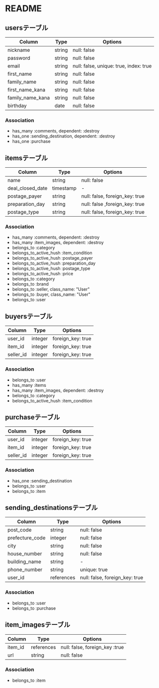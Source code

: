 # README
## usersテーブル
|Column|Type|Options|
|------|----|-------|
|nickname|string|null: false|
|password|string|null: false|
|email|string|null: false, unique: true, index: true|
|first_name|string|null: false|
|family_name|string|null: false|
|first_name_kana|string|null: false|
|family_name_kana|string|null: false|
|birthday|date|null: false|

### Association
- has_many :comments, dependent: :destroy
- has_one :sending_destination, dependent: :destroy
- has_one :purchase

## itemsテーブル
|Column|Type|Options|
|------|----|-------|
|name|string|null: false|
|deal_closed_date|timestamp|-|
|postage_payer|string|null: false, foreign_key: true|
|preparation_day|string|null: false ,foreign_key: true|
|postage_type|string|null: false, foreign_key: true|

### Association
- has_many :comments, dependent: :destroy
- has_many :item_images, dependent: :destroy
- belongs_to :category
- belongs_to_active_hush :item_condition
- belongs_to_active_hush :postage_payer
- belongs_to_active_hush :preparation_day
- belongs_to_active_hush :postage_type
- belongs_to_active_hush :price
- belongs_to :category
- belongs_to :brand
- belongs_to :seller, class_name: "User"
- belongs_to :buyer, class_name: "User"
- belongs_to :user

## buyersテーブル
|Column|Type|Options|
|------|----|-------|
|user_id|integer|foreign_key: true|
|item_id|integer|foreign_key: true|
|seller_id|integer|foreign_key: true|

### Association
- belongs_to :user
- has_many :items
- has_many :item_images, dependent: :destroy
- belongs_to :category
- belongs_to_active_hush :item_condition

## purchaseテーブル
Column|Type|Options|
|------|----|-------|
|user_id|integer|foreign_key: true|
|item_id|integer|foreign_key: true|
|seller_id|integer|foreign_key: true|

### Association
- has_one :sending_destination
- belongs_to :user
- belongs_to :item

## sending_destinationsテーブル
|Column|Type|Options|
|------|----|-------|
|post_code|string|null: false|
|prefecture_code|integer|null: false|
|city|string|null: false|
|house_number|string|null: false|
|building_name|string|-|
|phone_number|string|unique: true|
|user_id|references|null: false, foreign_key: true|

### Association
- belongs_to :user
- belongs_to :purchase

## item_imagesテーブル
|Column|Type|Options|
|------|----|-------|
|item_id|references|null: false, foreign_key :true|  
|url|string|null: false|

### Association
- belongs_to :item






<!-- This README would normally document whatever steps are necessary to get the
application up and running.

Things you may want to cover:

* Ruby version

* System dependencies

* Configuration

* Database creation

* Database initialization

* How to run the test suite

* Services (job queues, cache servers, search engines, etc.)

* Deployment instructions

* ... -->
